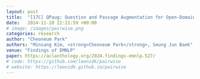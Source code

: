 ```yaml
---
layout: post
title:  "[17C] QPaug: Question and Passage Augmentation for Open-Domain Question Answering of LLMs"
date:   2024-11-20 22:21:59 +00:00
# image: /images/pairwise.png
categories: research
author: "Cheoneum Park"
authors: "Minsang Kim, <strong>Cheoneum Park</strong>, Seung Jun Baek"
venue: "Findings of EMNLP"
paper: https://aclanthology.org/2024.findings-emnlp.527/
# code: https://github.com/leonidk/pairwise
# website: https://leonidk.github.io/pairwise
---
```

<!-- We show how to perform efficient black-box optimization of algorithm configuration from user preferences. Results include Intel RealSense stereo cameras and a robot social navigation policy. -->
